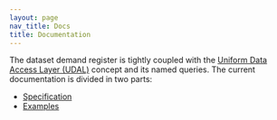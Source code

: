 ```yaml
---
layout: page
nav_title: Docs
title: Documentation
---
```


The dataset demand register is tightly coupled with the [Uniform Data Access
Layer (UDAL)](https://lab.fairease.eu/udal/) concept and its named queries. The
current documentation is divided in two parts:

* [Specification](specification)
* [Examples](examples)
